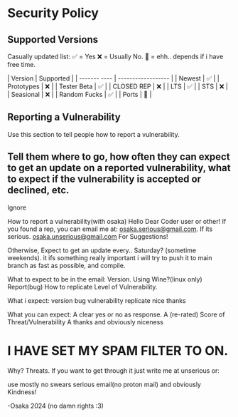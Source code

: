 # Security Policy

## Supported Versions

Casually updated list:
:white_check_mark:   = Yes
:x:  = Usually No.
:black_square_button:  = ehh.. depends if i have free time.

| Version | Supported          |
| ------- ---- | ------------------ |
| Newest       | :white_check_mark: |
| Prototypes   | :x:                |
| Tester Beta  | :white_check_mark: |
| CLOSED REP   | :x:                |
| LTS          | :white_check_mark: |
| STS          | :x:                |
| Seasional    | :x:                |
| Random Fucks | :white_check_mark: |
| Ports        | :black_square_button: |

## Reporting a Vulnerability

Use this section to tell people how to report a vulnerability.

Tell them where to go, how often they can expect to get an update on a
reported vulnerability, what to expect if the vulnerability is accepted or
declined, etc.
--------
Ignore

How to report a vulnerability(with osaka)
Hello Dear Coder user or other!
If you found a rep, you can email me at:
osaka.serious@gmail.com. If its serious.
osaka.unserious@gmail.com For Suggestions!

Otherwise, Expect to get an update every.. Saturday? (sometime weekends). it ifs something really important i will try to push it to main branch as fast as possible, and compile.

What to expect to be in the email:
Version.
Using Wine?(linux only)
Report(bug)
How to replicate
Level of Vulnerability.

What i expect:
version
bug
vulnerability
replicate
nice thanks

What you can expect:
A clear yes or no as response.
A (re-rated) Score of Threat/Vulnerability
A thanks
and obviously niceness

# I HAVE SET MY SPAM FILTER TO ON.
Why? Threats. If you want to get through it just write me at unserious or:

use mostly no swears
serious email(no proton mail)
and obviously Kindness!

-Osaka 2024 (no damn rights :3)
